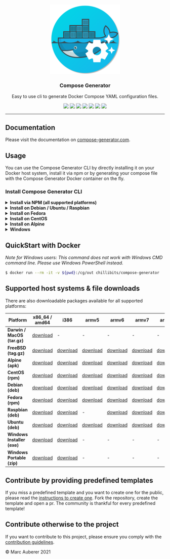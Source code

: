 <p align="center">
  <img alt="Compose Generator Logo" src="./docs/docs/static/avatar.png" height="220" />
  <h3 align="center">Compose Generator</h3>
  <p align="center">Easy to use cli to generate Docker Compose YAML configuration files.</p>
  <p align="center">
    <a target="_blank" href="https://github.com/compose-generator/compose-generator/releases/latest"><img src="https://img.shields.io/github/v/release/compose-generator/compose-generator?include_prereleases"></a>
    <a target="_blank" href="https://hub.docker.com/r/chillibits/compose-generator"><img src="https://img.shields.io/docker/pulls/chillibits/compose-generator"></a>
    <a target="_blank" href="./.github/workflows/ci.yml"><img src="https://github.com/compose-generator/compose-generator/workflows/Go%20CI/badge.svg"></a>
    <a target="_blank" href="./.github/workflows/codeql-analysis.yml"><img src="https://github.com/compose-generator/compose-generator/actions/workflows/codeql-analysis.yml/badge.svg"></a>
    <a target="_blank" href="https://goreportcard.com/report/github.com/compose-generator/compose-generator"><img src="https://goreportcard.com/badge/github.com/compose-generator/compose-generator"></a>
    <a target="_blank" href="https://makeapullrequest.com"><img src="https://img.shields.io/badge/PRs-welcome-brightgreen.svg"></a>
    <a target="_blank" href="./LICENSE.md"><img src="https://img.shields.io/github/license/compose-generator/compose-generator"></a>
  </p>
</p>

---

## Documentation
Please visit the documentation on [compose-generator.com](https://www.compose-generator.com).

## Usage
You can use the Compose Generator CLI by directly installing it on your Docker host system, install it via npm or by generating your compose file with the Compose Generator Docker container on the fly.

### Install Compose Generator CLI
<details><summary><b>Install via NPM (all supported platforms)</b></summary>
<p>

### Install
If you haven't installed npm yet, please do so by following the [installation guide on nodejs.org](https://nodejs.org/en/download/).

Install Compose Generator by executing:
```sh
npm i -g @compose-generator/cli
```

### Use
```sh
compose-generator
```

</p>
</details>

<details><summary><b>Install on Debian / Ubuntu / Raspbian</b></summary>
<p>

### Install
```sh
$ sudo apt-get update
$ sudo apt-get install apt-transport-https ca-certificates curl \
    gnupg-agent software-properties-common lsb-release
$ curl -fsSL https://repo.chillibits.com/artifactory/debian/gpg | \
    sudo apt-key add -
$ sudo add-apt-repository "deb https://repo.chillibits.com/artifactory/debian \
    $(lsb_release -cs) main"
$ sudo sudo apt-get update
$ sudo apt-get install compose-generator
```
### Use
```sh
$ compose-generator
```

</p>
</details>

<details><summary><b>Install on Fedora</b></summary>
<p>

### Install
```sh
$ sudo dnf -y install dnf-plugins-core
$ sudo dnf config-manager --add-repo \
    https://repo.chillibits.com/artifactory/rpm/chillibits.repo
$ sudo dnf install compose-generator
```
### Use
```sh
$ compose-generator
```

</p>
</details>

<details><summary><b>Install on CentOS</b></summary>
<p>

### Install
```sh
$ sudo yum install -y yum-utils
$ sudo yum-config-manager --add-repo \
    https://repo.chillibits.com/artifactory/rpm/chillibits.repo
$ sudo yum install compose-generator
```
### Use
```sh
$ compose-generator
```

</p>
</details>

<details><summary><b>Install on Alpine</b></summary>
<p>

### Install
```sh
$ apk update
$ sh -c "echo 'https://repo.chillibits.com/artifactory/alpine/$(cat \
    /etc/os-release | grep VERSION_ID | cut -d "=" -f2 | cut -d "." \
    -f1,2)/main'" >> /etc/apk/repositories
$ wget -O /etc/apk/keys/alpine.rsa.pub \
    https://repo.chillibits.com/artifactory/alpine/alpine.rsa.pub
$ apk add compose-generator
```
If there occure any errors on the last step, please try the following instead
```sh
$ apk add compose-generator --allow-untrusted
```
### Use
```sh
$ compose-generator
```

</p>
</details>

<details><summary><b>Windows</b></summary>
<p>

### Install
Compose Generator gets distributed for Windows via the new Windows package manager called [winget](https://github.com/microsoft/winget-cli). In the future, winget will be available for download in the Microsoft Store. Currently, the easiest way to install winget is, to download it manually from GitHub. Visit the [installation instruction](https://github.com/microsoft/winget-cli#installing-the-client) from Microsoft. <br>
As soon as the Windows package manager is installed on your Windows machine, you can open powershell and execute this installation command: <br>
```sh
$ winget install ChilliBits.ComposeGenerator
```
After installing Compose Generator, you should restart your powershell instance to make it reload the available commands.
### Use
```sh
$ compose-generator
```
    
</p>
</details>

## QuickStart with Docker
*Note for Windows users: This command does not work with Windows CMD command line. Please use Windows PowerShell instead.*

```sh
$ docker run --rm -it -v ${pwd}:/cg/out chillibits/compose-generator
```

## Supported host systems & file downloads
There are also downloadable packages available for all supported platforms:

| **Platform**                | **x86_64 / amd64**                                                                     | **i386**                                                                             | **armv5**                                                                              | **armv6**                                                                              | **armv7**                                                                              | **arm64**                                                                              |
|-----------------------------|----------------------------------------------------------------------------------------|--------------------------------------------------------------------------------------|----------------------------------------------------------------------------------------|----------------------------------------------------------------------------------------|----------------------------------------------------------------------------------------|----------------------------------------------------------------------------------------|
| **Darwin / MacOS (tar.gz)** | [download](../../releases/download/0.5.0/compose-generator_0.5.0_darwin_amd64.tar.gz)  | -                                                                                    | -                                                                                      | -                                                                                      | -                                                                                      | -                                                                                      |
| **FreeBSD (tag.gz)**        | [download](../../releases/download/0.5.0/compose-generator_0.5.0_freebsd_amd64.tar.gz) | [download](../../releases/download/0.5.0/compose-generator_0.5.0_freebsd_386.tar.gz) | [download](../../releases/download/0.5.0/compose-generator_0.5.0_freebsd_armv5.tar.gz) | [download](../../releases/download/0.5.0/compose-generator_0.5.0_freebsd_armv6.tar.gz) | [download](../../releases/download/0.5.0/compose-generator_0.5.0_freebsd_armv7.tar.gz) | [download](../../releases/download/0.5.0/compose-generator_0.5.0_freebsd_arm64.tar.gz) |
| **Alpine (apk)**            | [download](../../releases/download/0.5.0/compose-generator_0.5.0_linux_amd64.apk)      | [download](../../releases/download/0.5.0/compose-generator_0.5.0_linux_386.apk)      | [download](../../releases/download/0.5.0/compose-generator_0.5.0_linux_armv5.apk)      | [download](../../releases/download/0.5.0/compose-generator_0.5.0_linux_armv6.apk)      | [download](../../releases/download/0.5.0/compose-generator_0.5.0_linux_armv7.apk)      | [download](../../releases/download/0.5.0/compose-generator_0.5.0_linux_arm64.apk)      |
| **CentOS (rpm)**            | [download](../../releases/download/0.5.0/compose-generator_0.5.0_linux_amd64.rpm)      | [download](../../releases/download/0.5.0/compose-generator_0.5.0_linux_386.rpm)      | [download](../../releases/download/0.5.0/compose-generator_0.5.0_linux_armv5.rpm)      | [download](../../releases/download/0.5.0/compose-generator_0.5.0_linux_armv6.rpm)      | [download](../../releases/download/0.5.0/compose-generator_0.5.0_linux_armv7.rpm)      | [download](../../releases/download/0.5.0/compose-generator_0.5.0_linux_arm64.rpm)      |
| **Debian (deb)**            | [download](../../releases/download/0.5.0/compose-generator_0.5.0_linux_amd64.deb)      | [download](../../releases/download/0.5.0/compose-generator_0.5.0_linux_386.deb)      | [download](../../releases/download/0.5.0/compose-generator_0.5.0_linux_armv5.deb)      | [download](../../releases/download/0.5.0/compose-generator_0.5.0_linux_armv6.deb)      | [download](../../releases/download/0.5.0/compose-generator_0.5.0_linux_armv7.deb)      | [download](../../releases/download/0.5.0/compose-generator_0.5.0_linux_arm64.deb)      |
| **Fedora (rpm)**            | [download](../../releases/download/0.5.0/compose-generator_0.5.0_linux_amd64.rpm)      | [download](../../releases/download/0.5.0/compose-generator_0.5.0_linux_386.rpm)      | [download](../../releases/download/0.5.0/compose-generator_0.5.0_linux_armv5.rpm)      | [download](../../releases/download/0.5.0/compose-generator_0.5.0_linux_armv6.rpm)      | [download](../../releases/download/0.5.0/compose-generator_0.5.0_linux_armv7.rpm)      | [download](../../releases/download/0.5.0/compose-generator_0.5.0_linux_arm64.rpm)      |
| **Raspbian (deb)**          | [download](../../releases/download/0.5.0/compose-generator_0.5.0_linux_amd64.deb)      | [download](../../releases/download/0.5.0/compose-generator_0.5.0_linux_386.deb)      | -                                                                                      | [download](../../releases/download/0.5.0/compose-generator_0.5.0_linux_armv6.deb)      | [download](../../releases/download/0.5.0/compose-generator_0.5.0_linux_armv7.deb)      | [download](../../releases/download/0.5.0/compose-generator_0.5.0_linux_arm64.deb)      |
| **Ubuntu (deb)**            | [download](../../releases/download/0.5.0/compose-generator_0.5.0_linux_amd64.deb)      | [download](../../releases/download/0.5.0/compose-generator_0.5.0_linux_386.deb)      | [download](../../releases/download/0.5.0/compose-generator_0.5.0_linux_armv5.deb)      | [download](../../releases/download/0.5.0/compose-generator_0.5.0_linux_armv6.deb)      | [download](../../releases/download/0.5.0/compose-generator_0.5.0_linux_armv7.deb)      | [download](../../releases/download/0.5.0/compose-generator_0.5.0_linux_arm64.deb)      |
| **Windows Installer (exe)** | [download](../../releases/download/0.5.0/ComposeGenerator_0.5.0_x64_Setup.exe)         | [download](../../releases/download/0.5.0/ComposeGenerator_0.5.0_x86_Setup.exe)       | -                                                                                      | -                                                                                      | -                                                                                      | -                                                                                      |
| **Windows Portable (zip)**  | [download](../../releases/download/0.5.0/compose-generator_0.5.0_windows_amd64.zip)    | [download](../../releases/download/0.5.0/compose-generator_0.5.0_windows_386.zip)    | -                                                                                      | -                                                                                      | -                                                                                      | -                                                                                      |

## Contribute by providing predefined templates
If you miss a predefined template and you want to create one for the public, please read the [instructions to create one](./predefined-services/README.md). Fork the repository, create the template and open a pr.
The community is thankful for every predefined template!

## Contribute otherwise to the project
If you want to contribute to this project, please ensure you comply with the [contribution guidelines](CONTRIBUTING.md).

© Marc Auberer 2021